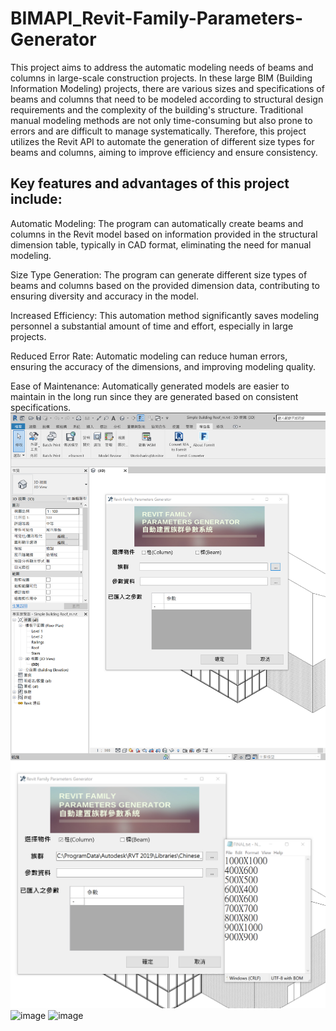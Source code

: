 # BIMAPI_Revit-Family-Parameters-Generator

This project aims to address the automatic modeling needs of beams and columns in large-scale construction projects. In these large BIM (Building Information Modeling) projects, there are various sizes and specifications of beams and columns that need to be modeled according to structural design requirements and the complexity of the building's structure. Traditional manual modeling methods are not only time-consuming but also prone to errors and are difficult to manage systematically. Therefore, this project utilizes the Revit API to automate the generation of different size types for beams and columns, aiming to improve efficiency and ensure consistency.

## Key features and advantages of this project include:

Automatic Modeling: The program can automatically create beams and columns in the Revit model based on information provided in the structural dimension table, typically in CAD format, eliminating the need for manual modeling.

Size Type Generation: The program can generate different size types of beams and columns based on the provided dimension data, contributing to ensuring diversity and accuracy in the model.

Increased Efficiency: This automation method significantly saves modeling personnel a substantial amount of time and effort, especially in large projects.

Reduced Error Rate: Automatic modeling can reduce human errors, ensuring the accuracy of the dimensions, and improving modeling quality.

Ease of Maintenance: Automatically generated models are easier to maintain in the long run since they are generated based on consistent specifications.
![image](./images/screenshot1.png)
![image](./images/screenshot2.png)
![image](./mages/screenshot3.png)
![image](./mages/screenshot4.png)
